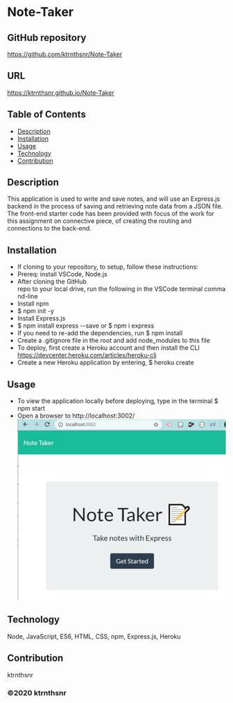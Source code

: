 ﻿# Note-Taker

## GitHub repository
https://github.com/ktrnthsnr/Note-Taker

## URL
https://ktrnthsnr.github.io/Note-Taker

## Table of Contents
* [Description](#description)
* [Installation](#installation)
* [Usage](#usage)
* [Technology](#technology)
* [Contribution](#contribution)

## Description
This application is used to write and save notes, and will use an Express.js backend in the process of saving and retrieving note data from a JSON file. The front-end starter code has been provided with focus of the work for this assignment on connective piece, of creating the routing and connections to the back-end.

## Installation
- If cloning to your repository, to setup, follow these instructions:
- Prereq: install VSCode, Node.js
- After cloning the GitHub repo to your local drive, run the following in the VSCode terminal command-line
- Install npm
- $ npm init -y
- Install Express.js
- $ npm install express --save or $ npm i express
- If you need to re-add the dependencies, run $ npm install
- Create a .gitignore file in the root and add node_modules to this file
- To deploy, first create a Heroku account and then install the CLI https://devcenter.heroku.com/articles/heroku-cli
- Create a new Heroku application by entering, $ heroku create 

## Usage
- To view the application locally before deploying, type in the terminal $ npm start
- Open a browser to http://localhost:3002/
![localhost](./localhost.jpg "Note-Taker_localhost_view")

## Technology
Node, JavaScript, ES6, HTML, CSS, npm, Express.js, Heroku

## Contribution
ktrnthsnr

### ©️2020 ktrnthsnr
